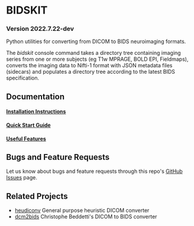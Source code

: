 # BIDSKIT

### Version 2022.7.22-dev
Python utilities for converting from DICOM to BIDS neuroimaging formats.

The *bidskit* console command takes a directory tree containing imaging series from one or more subjects (eg T1w MPRAGE, BOLD EPI, Fieldmaps), converts the imaging data to Nifti-1 format with JSON metadata files (sidecars) and populates a directory tree according to the latest BIDS specification.

## Documentation
#### [Installation Instructions](docs/Installation.md)
#### [Quick Start Guide](docs/QuickStart.md)
#### [Useful Features](docs/Features.md)

## Bugs and Feature Requests 
Let us know about bugs and feature requests through this repo's
[GitHub Issues](https://github.com/jmtyszka/bidskit/issues) page.

## Related Projects
- [heudiconv](https://github.com/nipy/heudiconv) General purpose heuristic DICOM converter
- [dcm2bids](https://github.com/cbedetti/Dcm2Bids) Christophe Beddetti's DICOM to BIDS converter 
